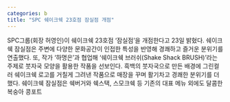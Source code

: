 ```yaml
---
categories: b
title: "SPC 쉐이크쉑 23호점 잠실점 개점"
---
```

SPC그룹(회장 허영인)이 쉐이크쉑 23호점 ‘잠실점’을 개점한다고 23일 밝혔다. 쉐이크쉑 잠실점은 주변에 다양한 문화공간이 인접한 특성을 반영해 경쾌하고 즐거운 분위기를 연출했다. 또, 작가 ‘하명은’과 협업해 ‘쉐이크쉑 브러쉬(Shake Shack BRUSH)’라는 주제로 붓자국 모양을 활용한 작품을 선보인다. 흑백의 붓자국으로 만든 배경에 그린컬러 쉐이크쉑 로고를 거칠게 그려낸 작품으로 매장을 꾸며 활기차고 경쾌한 분위기를 더했다. 쉐이크쉑 잠실점은 쉑버거와 쉑스택, 스모크쉑 등 기존의 대표 메뉴 외에도 달콤한 복숭아 콩포트